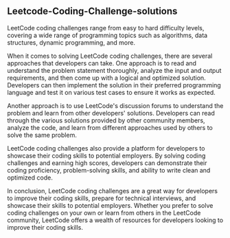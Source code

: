 ## Leetcode-Coding-Challenge-solutions

LeetCode coding challenges range from easy to hard difficulty levels, covering a wide range of programming topics such as algorithms, data structures, dynamic programming, and more.

When it comes to solving LeetCode coding challenges, there are several approaches that developers can take. One approach is to read and understand the problem statement thoroughly, analyze the input and output requirements, and then come up with a logical and optimized solution. Developers can then implement the solution in their preferred programming language and test it on various test cases to ensure it works as expected.

Another approach is to use LeetCode's discussion forums to understand the problem and learn from other developers' solutions. Developers can read through the various solutions provided by other community members, analyze the code, and learn from different approaches used by others to solve the same problem.

LeetCode coding challenges also provide a platform for developers to showcase their coding skills to potential employers. By solving coding challenges and earning high scores, developers can demonstrate their coding proficiency, problem-solving skills, and ability to write clean and optimized code.

In conclusion, LeetCode coding challenges are a great way for developers to improve their coding skills, prepare for technical interviews, and showcase their skills to potential employers. Whether you prefer to solve coding challenges on your own or learn from others in the LeetCode community, LeetCode offers a wealth of resources for developers looking to improve their coding skills.

